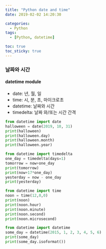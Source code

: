 ```yaml
---
title: "Python date and time"
date: 2019-02-02 14:20:30

categories:
  - Python
tags:
  - [Python, datetime]

toc: true
toc_sticky: true
---
```


### 날짜와 시간

#### datetime module

- date: 년, 월, 일
- time: 시, 분, 초, 마이크로초
- datetime: 날짜와 시간
- timedelta: 날짜 와/또는 시간 간격

```python
from datetime import date
halloween = date(2019, 10, 31)
print(halloween)
print(halloween.day)
print(halloween.month)
print(halloween.year)

from datetime import timedelta
one_day = timedelta(days=1)
tomorrow = now+one_day
print(tomorrow)
print(now+17*one_day)
yesterday = now - one_day
print(yesterday)

from datetime import time
noon = time(12,0,0)
print(noon)
print(noon.hour)
print(noon.minute)
print(noon.second)
print(noon.microsecond)

from datetime import datetime
some_day = datetime(2015, 1, 2, 3, 4, 5, 6)
print(some_day)
print(some_day.isoformat())
```
